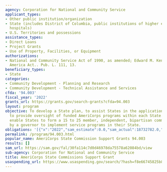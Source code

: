 ```yaml
---
agency: Corporation for National and Community Service
applicant_types:
- Other public institution/organization
- State (includes District of Columbia, public institutions of higher education and
  hospitals)
- U.S. Territories and possessions
assistance_types:
- Direct Loans
- Project Grants
- Use of Property, Facilities, or Equipment
authorizations:
- National and Community Service Act of 1990, as amended; Edward M. Kennedy Serve
  America Act.. Pub. L. 111, 13.
beneficiary_types:
- State
categories:
- Community Development - Planning and Research
- Community Development - Technical Assistance and Services
cfda: '94.003'
fiscal_year: '2022'
grants_url: https://grants.gov/search-grants?cfda=94.003
layout: program
objective: To develop a State plan, to assist States in the application process, and
  to provide oversight of funded AmeriCorps programs within each State. The funds
  enable States to form a 15 to 25 member, independent, bipartisan commission appointed
  by a governor to implement service programs in their State.
obligations: '[{"x":"2022","sam_estimate":0.0,"sam_actual":18732782.0,"usa_spending_actual":37764824.9},{"x":"2023","sam_estimate":19344658.0,"sam_actual":0.0,"usa_spending_actual":18695641.24},{"x":"2024","sam_estimate":19344658.0,"sam_actual":0.0,"usa_spending_actual":19253186.49}]'
permalink: /program/94.003.html
popular_name: AmeriCorps State Commission Support Grants 94.003
results: []
sam_url: https://sam.gov/fal/30fa114c7d0d46978da75578a62084bd/view
sub-agency: Corporation for National and Community Service
title: AmeriCorps State Commissions Support Grant
usaspending_url: https://www.usaspending.gov/search/?hash=f8e66745825b8c2bed2347aafa8f2c43
---
```

